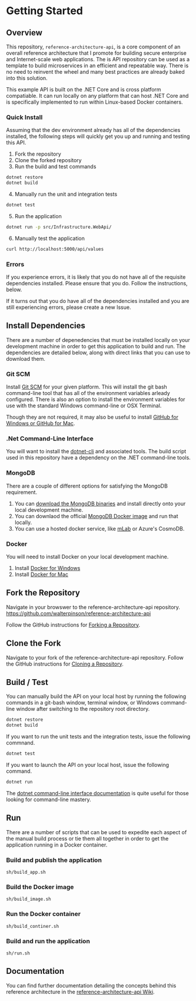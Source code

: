 # Getting Started

## Overview
This repository, `reference-architecture-api`, is a core component of an overall reference architecture that I promote for building secure enterprise and Internet-scale web applications.  The is API repository can be used as a template to build microservices in an efficient and repeatable way. There is no need to reinvent the wheel and many best practices are already baked into this solution.

This example API is built on the .NET Core and is cross platform compatiable.  It can run locally on any platform that can host .NET Core and is specifically implemented to run within Linux-based Docker containers.

### Quick Install
Assuming that the dev environment already has all of the dependencies installed, the following steps will quickly get you up and running and testing this API.

1. Fork the repository
2. Clone the forked repository
3. Run the build and test commands
```bash
dotnet restore
dotnet build
```

4. Manually run the unit and integration tests
```bash
dotnet test
```

5. Run the application
```bash
dotnet run -p src/Infrastructure.WebApi/
```

6. Manually test the application
```bash
curl http://localhost:5000/api/values
```

### Errors
If you experience errors, it is likely that you do not have all of the requisite dependencies installed.  Please ensure that you do. Follow the instructions, below.

If it turns out that you do have all of the dependencies installed and you are still experiencing errors, please create a new Issue.

## Install Dependencies
There are a number of depenedencies that must be installed locally on your development machine in order to get this application to build and run.  The dependencies are detailed below, along with direct links that you can use to download them.

### Git SCM
Install [Git SCM][3] for your given platform.  This will install the git bash command-line tool that has all of the environment variables arleady configured.  There is also an option to install the environment variables for use with the standard Windows command-line or OSX Terminal.

Though they are not required, it may also be useful to install [GitHub for Windows or GitHub for Mac][2].

### .Net Command-Line Interface
You will want to install the [dotnet-cli][1] and associated tools.  The build script used in this repository have a dependency on the .NET command-line tools.

### MongoDB
There are a couple of different options for satisfying the MongoDB requirement.

1. You can [download the MongoDB binaries][4] and install directly onto your local development machine.
1. You can downlaod the official [MongoDB Docker image][6] and run that locally.
1. You can use a hosted docker service, like [mLab][5] or Azure's CosmoDB.

### Docker
You will need to install Docker on your local development machine.
1. Install [Docker for Windows][9]
2. Install [Docker for Mac][8]

## Fork the Repository
Navigate in your browswer to the reference-architecture-api repository.
https://github.com/walterpinson/reference-architecture-api

Follow the GitHub instructions for [Forking a Repository][10].

## Clone the Fork
Navigate to your fork of the reference-architecture-api repository.  Follow the GitHub instructions for [Cloning a Repository][11].

## Build / Test
You can manually build the API on your local host by running the following commands in a git-bash window, terminal window, or Windows command-line window after switching to the repository root directory.

```bash
dotnet restore
dotnet build
```

If you want to run the unit tests and the integration tests, issue the following commnand.

```bash
dotnet test
```

If you want to launch the API on your local host, issue the following command.

```bash
dotnet run
```

The [dotnet command-line interface documentation][12] is quite useful for those looking for command-line mastery.


## Run
There are a number of scripts that can be used to expedite each aspect of the manual build process or tie them all together in order to get the application running in a Docker container.

### Build and publish the application
`sh/build_app.sh`

### Build the Docker image
`sh/build_image.sh`

### Run the Docker container
`sh/build_continer.sh`

### Build and run the application
`sh/run.sh`

## Documentation
You can find further documentation detailing the concepts behind this reference architecture in the [reference-architecture-api Wiki][7].

[1]: https://www.microsoft.com/net/learn/get-started/ "Get started with .NET in 10 Minutes"
[2]: https://desktop.github.com/ "GitHub Desktop"
[3]: https://git-scm.com/downloads "Git SCM"
[4]: https://www.mongodb.com/download-center#atlas "MongoDB"
[5]: https://mlab.com "mLab"
[6]: https://hub.docker.com/_/mongo/ "Official Mongo Repository"
[7]: https://github.com/walterpinson/reference-architecture-api/wiki "reference-architecture-api Wiki"
[8]: https://docs.docker.com/docker-for-mac/install/ "Docker for Mac"
[9]: https://docs.docker.com/docker-for-windows/install/ "Docker for Windows"
[10]: https://help.github.com/articles/fork-a-repo/ "Fork a Repository"
[11]: https://help.github.com/articles/cloning-a-repository/ "Cloning a Repository"
[12]: https://docs.microsoft.com/en-us/dotnet/core/tools/?tabs=netcore2x "Dotnet CLI Documentation"